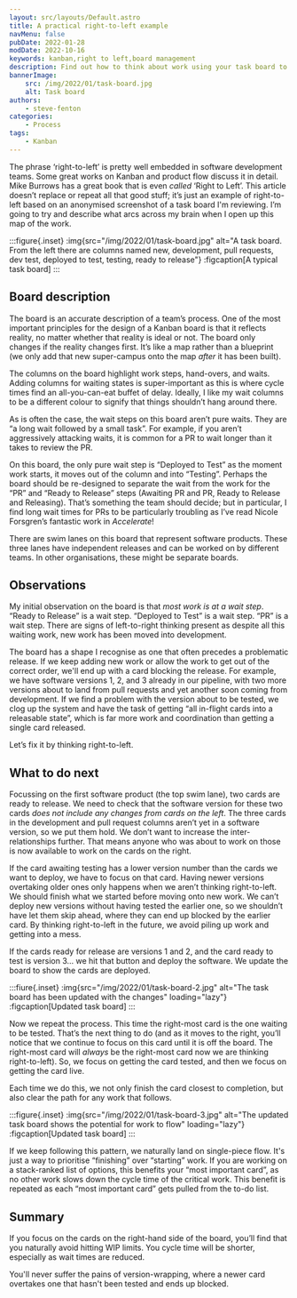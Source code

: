 ```yaml
---
layout: src/layouts/Default.astro
title: A practical right-to-left example
navMenu: false
pubDate: 2022-01-28
modDate: 2022-10-16
keywords: kanban,right to left,board management
description: Find out how to think about work using your task board to prompt lean product flow.
bannerImage:
    src: /img/2022/01/task-board.jpg
    alt: Task board
authors:
    - steve-fenton
categories:
    - Process
tags:
    - Kanban
---
```


The phrase ‘right-to-left’ is pretty well embedded in software development teams. Some great works on Kanban and product flow discuss it in detail. Mike Burrows has a great book that is even *called* ‘Right to Left’. This article doesn’t replace or repeat all that good stuff; it’s just an example of right-to-left based on an anonymised screenshot of a task board I'm reviewing. I’m going to try and describe what arcs across my brain when I open up this map of the work.

:::figure{.inset}
:img{src="/img/2022/01/task-board.jpg" alt="A task board. From the left there are columns named new, development, pull requests, dev test, deployed to test, testing, ready to release"}
:figcaption[A typical task board]
:::

## Board description

The board is an accurate description of a team’s process. One of the most important principles for the design of a Kanban board is that it reflects reality, no matter whether that reality is ideal or not. The board only changes if the reality changes first. It’s like a map rather than a blueprint (we only add that new super-campus onto the map *after* it has been built).

The columns on the board highlight work steps, hand-overs, and waits. Adding columns for waiting states is super-important as this is where cycle times find an all-you-can-eat buffet of delay. Ideally, I like my wait columns to be a different colour to signify that things shouldn’t hang around there.

As is often the case, the wait steps on this board aren’t pure waits. They are “a long wait followed by a small task”. For example, if you aren’t aggressively attacking waits, it is common for a PR to wait longer than it takes to review the PR.

On this board, the only pure wait step is “Deployed to Test” as the moment work starts, it moves out of the column and into “Testing”. Perhaps the board should be re-designed to separate the wait from the work for the “PR” and “Ready to Release” steps (Awaiting PR and PR, Ready to Release and Releasing). That’s something the team should decide; but in particular, I find long wait times for PRs to be particularly troubling as I’ve read Nicole Forsgren’s fantastic work in *Accelerate*!

There are swim lanes on this board that represent software products. These three lanes have independent releases and can be worked on by different teams. In other organisations, these might be separate boards.

## Observations

My initial observation on the board is that *most work is at a wait step*. “Ready to Release” is a wait step. “Deployed to Test” is a wait step. “PR” is a wait step. There are signs of left-to-right thinking present as despite all this waiting work, new work has been moved into development.

The board has a shape I recognise as one that often precedes a problematic release. If we keep adding new work or allow the work to get out of the correct order, we'll end up with a card blocking the release. For example, we have software versions 1, 2, and 3 already in our pipeline, with two more versions about to land from pull requests and yet another soon coming from development. If we find a problem with the version about to be tested, we clog up the system and have the task of getting “all in-flight cards into a releasable state”, which is far more work and coordination than getting a single card released.

Let’s fix it by thinking right-to-left.

## What to do next

Focussing on the first software product (the top swim lane), two cards are ready to release. We need to check that the software version for these two cards *does not include any changes from cards on the left*. The three cards in the development and pull request columns aren’t yet in a software version, so we put them hold. We don’t want to increase the inter-relationships further. That means anyone who was about to work on those is now available to work on the cards on the right.

If the card awaiting testing has a lower version number than the cards we want to deploy, we have to focus on that card. Having newer versions overtaking older ones only happens when we aren’t thinking right-to-left. We should finish what we started before moving onto new work. We can’t deploy new versions without having tested the earlier one, so we shouldn’t have let them skip ahead, where they can end up blocked by the earlier card. By thinking right-to-left in the future, we avoid piling up work and getting into a mess.

If the cards ready for release are versions 1 and 2, and the card ready to test is version 3… we hit that button and deploy the software. We update the board to show the cards are deployed.

:::fiure{.inset}
:img{src="/img/2022/01/task-board-2.jpg" alt="The task board has been updated with the changes" loading="lazy"}
:figcaption[Updated task board]
:::

Now we repeat the process. This time the right-most card is the one waiting to be tested. That’s the next thing to do (and as it moves to the right, you’ll notice that we continue to focus on this card until it is off the board. The right-most card will *always* be the right-most card now we are thinking right-to-left). So, we focus on getting the card tested, and then we focus on getting the card live.

Each time we do this, we not only finish the card closest to completion, but also clear the path for any work that follows.

:::figure{.inset}
:img{src="/img/2022/01/task-board-3.jpg" alt="The updated task board shows the potential for work to flow" loading="lazy"}
:figcaption[Updated task board]
:::

If we keep following this pattern, we naturally land on single-piece flow. It's just a way to prioritise “finishing” over “starting” work. If you are working on a stack-ranked list of options, this benefits your “most important card”, as no other work slows down the cycle time of the critical work. This benefit is repeated as each “most important card” gets pulled from the to-do list.

## Summary

If you focus on the cards on the right-hand side of the board, you’ll find that you naturally avoid hitting WIP limits. You cycle time will be shorter, especially as wait times are reduced.

You'll never suffer the pains of version-wrapping, where a newer card overtakes one that hasn't been tested and ends up blocked.